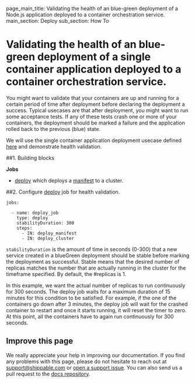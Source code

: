 page_main_title: Validating the health of an blue-green deployment of a Node.js application deployed to a container orchestration service.
main_section: Deploy
sub_section: How To

# Validating the health of an blue-green deployment of a single container application deployed to a container orchestration service.

You might want to validate that your containers are up and running for a certain period of time after deployment before declaring the deployment a success. Typical usecases are that after deployment, you might want to run some acceptance tests. If any of these tests crash one or more of your containers, the deployment should be marked a failure and the application rolled back to the previous (blue) state.

We will use the single container application deployment usecase defined [here](/deploy/deploy-mvp-1) and demonstrate health validation.

##1. Building blocks

**Jobs**

- [deploy](/platform/workflow/job/deploy/) which deploys a [manifest](/platform/workflow/job/manifest/) to a cluster.

##2. Configure [deploy](/platform/workflow/job/deploy/) job for health validation.

```
jobs:

  - name: deploy_job
    type: deploy
    stabilityDuration: 300
    steps:
      - IN: deploy_manifest
      - IN: deploy_cluster
```

`stabilityDuration` is the amount of time in seconds (0-300) that a new service created in a blueGreen deployment should be stable before marking the deployment as successful. Stable means that the desired number of replicas matches the number that are actually running in the cluster for the timeframe specified. By default, the #replicas is 1.

In this example, we want the actual number of replicas to run continuously for 300 seconds. The deploy job waits for a maximum duration of 15 minutes for this condition to be satisfied. For example, if the one of the containers go down after 3 minutes, the deploy job will wait for the crashed container to restart and once it starts running, it will reset the timer to zero. At this point, all the containers have to again run continuously for 300 seconds.

## Improve this page
We really appreciate your help in improving our documentation. If you find any problems with this page, please do not hesitate to reach out at [support@shippable.com](mailto:support@shippable.com) or [open a support issue](https://www.github.com/Shippable/support/issues). You can also send us a pull request to the [docs repository](https://www.github.com/Shippable/docs).
